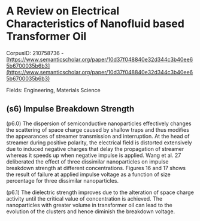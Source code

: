 # A Review on Electrical Characteristics of Nanofluid based Transformer Oil

CorpusID: 210758736 - [https://www.semanticscholar.org/paper/10d37f048840e32d344c3b40ee65b6700035b6b3](https://www.semanticscholar.org/paper/10d37f048840e32d344c3b40ee65b6700035b6b3)

Fields: Engineering, Materials Science

## (s6) Impulse Breakdown Strength
(p6.0) The dispersion of semiconductive nanoparticles effectively changes the scattering of space charge caused     by shallow traps and thus modifies the appearances of streamer transmission and interruption. At the head of streamer during positive polarity, the electrical field is distorted extensively due to induced negative charges that delay the propagation of streamer whereas it speeds up when negative impulse is applied. Wang et al. 27 deliberated the effect of three dissimilar nanoparticles on impulse breakdown strength at different concentrations. Figures 16 and 17 shows the result of failure at applied impulse voltage as a function of size percentage for three dissimilar nanoparticles.

(p6.1) The dielectric strength improves due to the alteration of space charge activity until the critical value of concentration is achieved. The nanoparticles with greater volume in transformer oil can lead to the evolution of the clusters and hence diminish the breakdown voltage.
